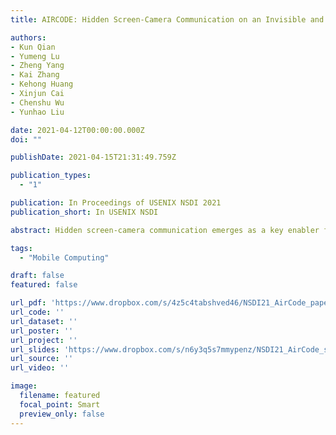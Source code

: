 ```yaml
---
title: AIRCODE: Hidden Screen-Camera Communication on an Invisible and Inaudible Dual Channel

authors:
- Kun Qian
- Yumeng Lu
- Zheng Yang
- Kai Zhang
- Kehong Huang
- Xinjun Cai
- Chenshu Wu
- Yunhao Liu

date: 2021-04-12T00:00:00.000Z
doi: ""

publishDate: 2021-04-15T21:31:49.759Z

publication_types:
  - "1"

publication: In Proceedings of USENIX NSDI 2021
publication_short: In USENIX NSDI

abstract: Hidden screen-camera communication emerges as a key enabler for the next generation videos that allow side information, such as TV commercials, augmented contents, and even the video itself, to be delivered to machines during normal watching. To guarantee imperceptibility to human eyes, existing solutions have to sacrifice data rate and reliability enormously. This paper presents AIRCODE, a hidden screencamera communication system built upon invisible visual and inaudible audio dual channel. While ensuring great unobtrusiveness, AIRCODE achieves robust communication at a remarkably high rate of >1Mbps, for the first time, enabling imperceptible transmission of not only texts but also videos. AIRCODE makes two key technical contributions. First, AIRCODE takes the complementary advantages of video and audio channels by exploiting the reliable yet low-rate inaudible audio link as the control channel while the unreliable but high-rate visual link as the data channel. Second, AIRCODE incorporates visual odometry to accurately identify and track the captured screen, regardless of dynamic video contents and surrounding interference. Experiments on commercial monitors and smartphones demonstrate that AIRCODE significantly outperforms the state-of-the-art system, yielding a remarkable data rate of 1069 Kbps while with BER of 5%. 

tags:
  - "Mobile Computing"

draft: false
featured: false

url_pdf: 'https://www.dropbox.com/s/4z5c4tabshved46/NSDI21_AirCode_paper.pdf?dl=0'
url_code: ''
url_dataset: ''
url_poster: ''
url_project: ''
url_slides: 'https://www.dropbox.com/s/n6y3q5s7mmypenz/NSDI21_AirCode_slides.pptx?dl=0'
url_source: ''
url_video: ''

image:
  filename: featured
  focal_point: Smart
  preview_only: false
---
```

